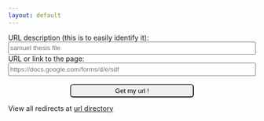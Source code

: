 ```yaml
---
layout: default
---
```

<script src="https://ajax.googleapis.com/ajax/libs/jquery/3.3.1/jquery.min.js"></script>

<script>
  function submitForm(des, url) {
	  if (url=='')
		  return;
	  else if (url.substring(0, 4)!="http")
		  url= "http://"+ url;
$("#form").html("Fetching your url....");
	var url = "https://script.google.com/macros/s/AKfycbxvQfiUw8ZUu1gG60fwyqV3x1vZ6k7NC-JuwrnO3UTsjUMPAT0/exec?callback=loadData&sheet=Sheet1&des="+des+"&url="+ url ;
// Make an AJAX call to Google Script
var request = jQuery.ajax({
      crossDomain: true,
      url: url,
      method: "GET",
      dataType: "jsonp"
    });
  }
 
 // print the returned data from jsonp
  function loadData(e) {
  try {
	   $("#form").html("<p>Your url is <a href='https://orthosam.com/r/"+ e+"'>orthosam.com/r/"+ e+"</a></p><p>Shorten another url ? Reloads are free !</p>");
	}catch(err) {
        $("#form").html(err);
	}
}
</script>

<form id="form">
  URL description (this is to easily identify it):<br>
  <input type="text" id="description" name="description" placeholder="samuel thesis file" style="width: -webkit-fill-available;height: 2em;">
  <br>
  URL or link to the page:<br>
  <input type="text" id="url" name="url" placeholder="https://docs.google.com/forms/d/e/sdf" style="width: -webkit-fill-available;height: 2em;" required>
  <br><br>
	<center><button onclick="submitForm($('#description').val(), $('#url').val()); return false;" style="border-radius: 6px;width: 50%;height: 2em;">Get my url !</button></center>
</form>
<p>View all redirects at <a href="https://docs.google.com/spreadsheets/d/1ZrGx_JUs8avZ3yT5nRf1eDI7pUl1PiP2Xrrlc0IGyuw/">url directory</a></p>
